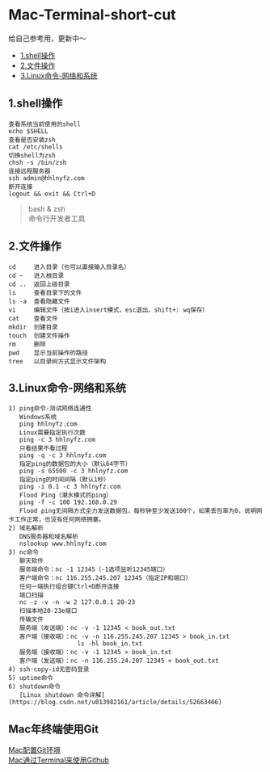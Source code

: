 Mac-Terminal-short-cut
======================
给自己参考用，更新中～

*   [1.shell操作](##1.shell操作)
*   [2.文件操作](##2.文件操作)
*   [3.Linux命令-网络和系统](##3.Linux命令-网络和系统)

## 1.shell操作

    查看系统当前使用的shell
    echo $SHELL
    查看是否安装zsh
    cat /etc/shells
    切换shell为zsh
    chsh -s /bin/zsh
    连接远程服务器
    ssh admin@hhlnyfz.com
    断开连接
    logout && exit && Ctrl+D

>bash & zsh  
>命令行开发者工具

## 2.文件操作

    cd     进入目录（也可以直接输入目录名）
    cd ~   进入根目录
    cd ..  返回上级目录
    ls     查看目录下的文件
    ls -a  查看隐藏文件
    vi     编辑文件（按i进入insert模式，esc退出，shift+: wq保存）
    cat    查看文件
    mkdir  创建目录
    touch  创建文件操作
    rm     删除
    pwd    显示当前操作的路径
    tree   以目录树方式显示文件架构
    
## 3.Linux命令-网络和系统

    1) ping命令-测试网络连通性
       Windows系统
       ping hhlnyfz.com
       Linux需要指定执行次数
       ping -c 3 hhlnyfz.com
       只看结果不看过程
       ping -q -c 3 hhlnyfz.com
       指定ping的数据包的大小（默认64字节）
       ping -s 65500 -c 3 hhlnyfz.com
       指定ping的时间间隔（默认1秒）
       ping -i 0.1 -c 3 hhlnyfz.com
       Flood Ping（潮水模式的ping）
       ping -f -c 100 192.168.0.29
       Flood ping无间隔方式全力发送数据包，每秒钟至少发送100个，如果丢包率为0，说明网卡工作正常，也没有任何网络拥塞。
    2) 域名解析
       DNS服务器和域名解析
       nslookup www.hhlnyfz.com
    3) nc命令
       聊天软件
       服务端命令：nc -1 12345（-1选项监听12345端口）
       客户端命令：nc 116.255.245.207 12345（指定IP和端口）
       任何一端执行组合键Ctrl+D断开连接
       端口扫描
       nc -z -v -n -w 2 127.0.0.1 20-23
       扫描本地20-23e端口
       传输文件
       服务端（发送端）：nc -v -1 12345 < book_out.txt
       客户端（接收端）：nc -v -n 116.255.245.207 12345 > book_in.txt
                       ls -hl book_in.txt
       服务端（接收端）：nc -v -1 12345 > book_in.txt
       客户端（发送端）：nc -n 116.255.24.207 12345 < book_out.txt
    4) ssh-copy-id无密码登录
    5) uptime命令
    6) shutdown命令
       [Linux shutdown 命令详解](https://blog.csdn.net/u013982161/article/details/52663466)
       


## Mac年终端使用Git
[Mac配置Git环境](https://blog.csdn.net/shenlichuang/article/details/78987377)  
[Mac通过Terminal来使用Github](https://jianshu.com/p/2a8559bffc1a)
